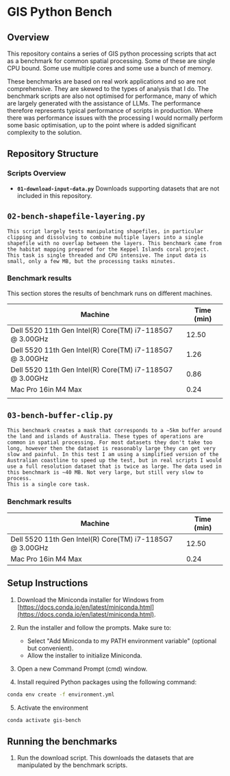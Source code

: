 # GIS Python Bench

## Overview

This repository contains a series of GIS python processing scripts that act as a benchmark for common spatial processing. Some of these are single CPU bound. Some use multiple cores and some use a bunch of memory. 

These benchmarks are based on real work applications and so are not comprehensive. They are skewed to the types of analysis that I do. The benchmark scripts are also not optimised for performance, many of which are largely generated with the assistance of LLMs. The performance therefore represents typical performance of scripts in production. Where there was performance issues with the processing I would normally perform some basic optimisation, up to the point where is added significant complexity to the solution.


## Repository Structure

### Scripts Overview

- **`01-download-input-data.py`**
    Downloads supporting datasets that are not included in this repository.

## `02-bench-shapefile-layering.py`
    This script largely tests manipulating shapefiles, in particular clipping and dissolving to combine multiple layers into a single shapefile with no overlap between the layers. This benchmark came from the habitat mapping prepared for the Keppel Islands coral project. This task is single threaded and CPU intensive. The input data is small, only a few MB, but the processing tasks minutes. 

### Benchmark results
This section stores the results of benchmark runs on different machines.

| Machine                                                 | Time (min) |
|---------------------------------------------------------|------------|
| Dell 5520 11th Gen Intel(R) Core(TM) i7-1185G7 @ 3.00GHz| 12.50      |
| Dell 5520 11th Gen Intel(R) Core(TM) i7-1185G7 @ 3.00GHz| 1.26       |
| Dell 5520 11th Gen Intel(R) Core(TM) i7-1185G7 @ 3.00GHz| 0.86       |
| Mac Pro 16in M4 Max                                     | 0.24       |
|                                                         |            |

## `03-bench-buffer-clip.py`
    This benchmark creates a mask that corresponds to a ~5km buffer around the land and islands of Australia. These types of operations are common in spatial processing. For most datasets they don't take too long, however then the dataset is reasonably large they can get very slow and painful. In this test I am using a simplified version of the Australian coastline to speed up the test, but in real scripts I would use a full resolution dataset that is twice as large. The data used in this benchmark is ~40 MB. Not very large, but still very slow to process.
    This is a single core task.

### Benchmark results
| Machine                                                 | Time (min) |
|---------------------------------------------------------|------------|
| Dell 5520 11th Gen Intel(R) Core(TM) i7-1185G7 @ 3.00GHz| 12.50      |
| Mac Pro 16in M4 Max                                     | 0.24       |



    
## Setup Instructions

1. Download the Miniconda installer for Windows from [https://docs.conda.io/en/latest/miniconda.html](https://docs.conda.io/en/latest/miniconda.html).

2. Run the installer and follow the prompts. Make sure to:
   - Select "Add Miniconda to my PATH environment variable" (optional but convenient).
   - Allow the installer to initialize Miniconda.

3. Open a new Command Prompt (cmd) window.

4. Install required Python packages using the following command:
```bash
conda env create -f environment.yml
```
5. Activate the environment
```bash
conda activate gis-bench
```

## Running the benchmarks

1. Run the download script. This downloads the datasets that are manipulated by the benchmark scripts.
